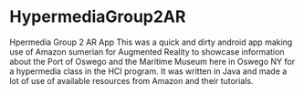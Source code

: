 # HypermediaGroup2AR
Hpermedia Group 2 AR App
This was a quick and dirty android app making use of Amazon sumerian for Augmented Reality to showcase information about the Port of Oswego and the Maritime Museum here in Oswego NY for a hypermedia class in the HCI program.
It was written in Java and made a lot of use of available resources from Amazon and their tutorials.
